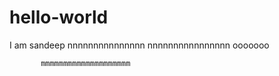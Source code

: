 # hello-world
I am sandeep
nnnnnnnnnnnnnnn
nnnnnnnnnnnnnnnn
ooooooo

           mmmmmmmmmmmmmmmmmmmm
